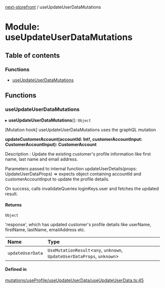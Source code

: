 [next-storefront](../README.md) / useUpdateUserDataMutations

# Module: useUpdateUserDataMutations

## Table of contents

### Functions

- [useUpdateUserDataMutations](useUpdateUserDataMutations.md#useupdateuserdatamutations)

## Functions

### useUpdateUserDataMutations

▸ **useUpdateUserDataMutations**(): `Object`

[Mutation hook] useUpdateUserDataMutations uses the graphQL mutation

<b>updateCustomerAccount(accountId: Int!, customerAccountInput: CustomerAccountInput): CustomerAccount</b>

Description : Update the existing customer's profile information like first name, last name and email address.

Parameters passed to internal function updateUserDetails(props: UpdateUserDataProps) => expects object containing accountId and customerAccountInput to update the profile details.

On success, calls invalidateQueries loginKeys.user and fetches the updated result.

#### Returns

`Object`

'response', which has updated customer's profile details like userName, firstName, lastName, emailAddress etc.

| Name             | Type                                                                     |
| :--------------- | :----------------------------------------------------------------------- |
| `updateUserData` | `UseMutationResult`<`any`, `unknown`, `UpdateUserDataProps`, `unknown`\> |

#### Defined in

[mutations/useProfile/useUpdateUserData/useUpdateUserData.ts:45](https://github.com/KiboSoftware/nextjs-storefront/blob/973d553/hooks/mutations/useProfile/useUpdateUserData/useUpdateUserData.ts#L45)
